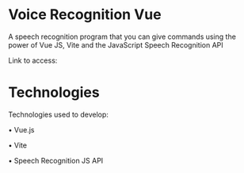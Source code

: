 # Voice Recognition Vue
A speech recognition program that you can give commands using the power of Vue JS, Vite and the JavaScript Speech Recognition API

Link to access: 

# Technologies

Technologies used to develop:

• Vue.js

• Vite

• Speech Recognition JS API

